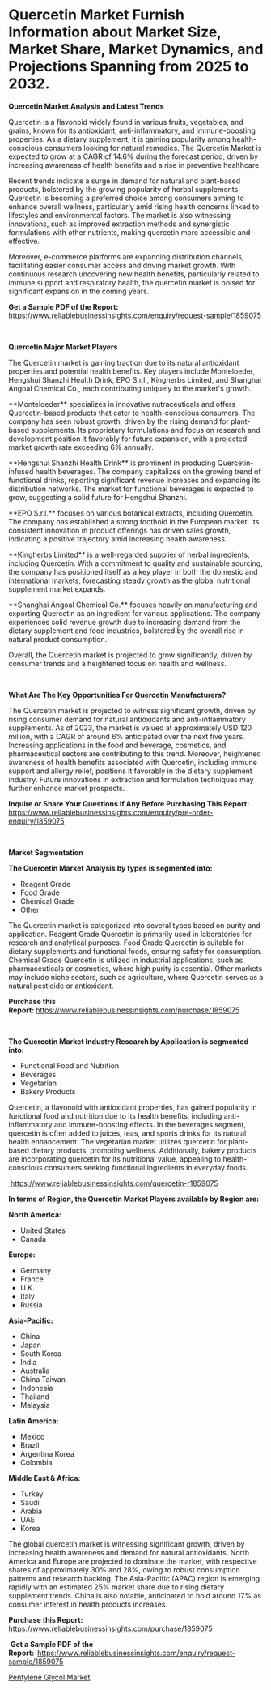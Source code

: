 <p><h1>Quercetin Market Furnish Information about Market Size, Market Share, Market Dynamics, and Projections Spanning from 2025 to 2032.</h1></p><p><strong>Quercetin Market Analysis and Latest Trends</strong></p>
<p><p>Quercetin is a flavonoid widely found in various fruits, vegetables, and grains, known for its antioxidant, anti-inflammatory, and immune-boosting properties. As a dietary supplement, it is gaining popularity among health-conscious consumers looking for natural remedies. The Quercetin Market is expected to grow at a CAGR of 14.6% during the forecast period, driven by increasing awareness of health benefits and a rise in preventive healthcare.</p><p>Recent trends indicate a surge in demand for natural and plant-based products, bolstered by the growing popularity of herbal supplements. Quercetin is becoming a preferred choice among consumers aiming to enhance overall wellness, particularly amid rising health concerns linked to lifestyles and environmental factors. The market is also witnessing innovations, such as improved extraction methods and synergistic formulations with other nutrients, making quercetin more accessible and effective.</p><p>Moreover, e-commerce platforms are expanding distribution channels, facilitating easier consumer access and driving market growth. With continuous research uncovering new health benefits, particularly related to immune support and respiratory health, the quercetin market is poised for significant expansion in the coming years.</p></p>
<p><strong>Get a Sample PDF of the Report:&nbsp;</strong> <a href="https://www.reliablebusinessinsights.com/enquiry/request-sample/1859075?utm_campaign=2820&utm_medium=2&utm_source=Github&utm_content=ia&utm_term=01042025&utm_id=quercetin">https://www.reliablebusinessinsights.com/enquiry/request-sample/1859075</a></p>
<p>&nbsp;</p>
<p><strong>Quercetin Major Market Players</strong></p>
<p><p>The Quercetin market is gaining traction due to its natural antioxidant properties and potential health benefits. Key players include Monteloeder, Hengshui Shanzhi Health Drink, EPO S.r.l., Kingherbs Limited, and Shanghai Angoal Chemical Co., each contributing uniquely to the market's growth.</p><p>**Monteloeder** specializes in innovative nutraceuticals and offers Quercetin-based products that cater to health-conscious consumers. The company has seen robust growth, driven by the rising demand for plant-based supplements. Its proprietary formulations and focus on research and development position it favorably for future expansion, with a projected market growth rate exceeding 6% annually.</p><p>**Hengshui Shanzhi Health Drink** is prominent in producing Quercetin-infused health beverages. The company capitalizes on the growing trend of functional drinks, reporting significant revenue increases and expanding its distribution networks. The market for functional beverages is expected to grow, suggesting a solid future for Hengshui Shanzhi.</p><p>**EPO S.r.l.** focuses on various botanical extracts, including Quercetin. The company has established a strong foothold in the European market. Its consistent innovation in product offerings has driven sales growth, indicating a positive trajectory amid increasing health awareness.</p><p>**Kingherbs Limited** is a well-regarded supplier of herbal ingredients, including Quercetin. With a commitment to quality and sustainable sourcing, the company has positioned itself as a key player in both the domestic and international markets, forecasting steady growth as the global nutritional supplement market expands.</p><p>**Shanghai Angoal Chemical Co.** focuses heavily on manufacturing and exporting Quercetin as an ingredient for various applications. The company experiences solid revenue growth due to increasing demand from the dietary supplement and food industries, bolstered by the overall rise in natural product consumption.</p><p>Overall, the Quercetin market is projected to grow significantly, driven by consumer trends and a heightened focus on health and wellness.</p></p>
<p>&nbsp;</p>
<p><strong>What Are The Key Opportunities For Quercetin Manufacturers?</strong></p>
<p><p>The Quercetin market is projected to witness significant growth, driven by rising consumer demand for natural antioxidants and anti-inflammatory supplements. As of 2023, the market is valued at approximately USD 120 million, with a CAGR of around 6% anticipated over the next five years. Increasing applications in the food and beverage, cosmetics, and pharmaceutical sectors are contributing to this trend. Moreover, heightened awareness of health benefits associated with Quercetin, including immune support and allergy relief, positions it favorably in the dietary supplement industry. Future innovations in extraction and formulation techniques may further enhance market prospects.</p></p>
<p><strong>Inquire or Share Your Questions If Any Before Purchasing This Report:</strong> <a href="https://www.reliablebusinessinsights.com/enquiry/pre-order-enquiry/1859075?utm_campaign=2820&utm_medium=2&utm_source=Github&utm_content=ia&utm_term=01042025&utm_id=quercetin">https://www.reliablebusinessinsights.com/enquiry/pre-order-enquiry/1859075</a></p>
<p>&nbsp;</p>
<p><strong>Market Segmentation</strong></p>
<p><strong>The Quercetin Market Analysis by types is segmented into:</strong></p>
<p><ul><li>Reagent Grade</li><li>Food Grade</li><li>Chemical Grade</li><li>Other</li></ul></p>
<p><p>The Quercetin market is categorized into several types based on purity and application. Reagent Grade Quercetin is primarily used in laboratories for research and analytical purposes. Food Grade Quercetin is suitable for dietary supplements and functional foods, ensuring safety for consumption. Chemical Grade Quercetin is utilized in industrial applications, such as pharmaceuticals or cosmetics, where high purity is essential. Other markets may include niche sectors, such as agriculture, where Quercetin serves as a natural pesticide or antioxidant.</p></p>
<p><strong>Purchase this Report:&nbsp;</strong><a href="https://www.reliablebusinessinsights.com/purchase/1859075?utm_campaign=2820&utm_medium=2&utm_source=Github&utm_content=ia&utm_term=01042025&utm_id=quercetin">https://www.reliablebusinessinsights.com/purchase/1859075</a></p>
<p>&nbsp;</p>
<p><strong>The Quercetin Market Industry Research by Application is segmented into:</strong></p>
<p><ul><li>Functional Food and Nutrition</li><li>Beverages</li><li>Vegetarian</li><li>Bakery Products</li></ul></p>
<p><p>Quercetin, a flavonoid with antioxidant properties, has gained popularity in functional food and nutrition due to its health benefits, including anti-inflammatory and immune-boosting effects. In the beverages segment, quercetin is often added to juices, teas, and sports drinks for its natural health enhancement. The vegetarian market utilizes quercetin for plant-based dietary products, promoting wellness. Additionally, bakery products are incorporating quercetin for its nutritional value, appealing to health-conscious consumers seeking functional ingredients in everyday foods.</p></p>
<p><a href="https://www.reliablebusinessinsights.com/quercetin-r1859075?utm_campaign=2820&utm_medium=2&utm_source=Github&utm_content=ia&utm_term=01042025&utm_id=quercetin">&nbsp;https://www.reliablebusinessinsights.com/quercetin-r1859075</a></p>
<p><strong>In terms of Region, the Quercetin Market Players available by Region are:</strong></p>
<p>
    <p> <strong> North America: </strong>
        <ul>
            <li>United States</li>
            <li>Canada</li>
        </ul>
        </p> 
    <p> <strong> Europe: </strong>
        <ul>
            <li>Germany</li>
            <li>France</li>
            <li>U.K.</li>
            <li>Italy</li>
            <li>Russia</li>
        </ul>
        </p> 
    <p> <strong> Asia-Pacific: </strong>
        <ul>
            <li>China</li>
            <li>Japan</li>
            <li>South Korea</li>
            <li>India</li>
            <li>Australia</li>
            <li>China Taiwan</li>
            <li>Indonesia</li>
            <li>Thailand</li>
            <li>Malaysia</li>
        </ul>
        </p> 
    <p> <strong> Latin America: </strong>
        <ul>
            <li>Mexico</li>
            <li>Brazil</li>
            <li>Argentina Korea</li>
            <li>Colombia</li>
        </ul>
        </p> 
    <p> <strong> Middle East & Africa: </strong>
        <ul>
            <li>Turkey</li>
            <li>Saudi</li>
            <li>Arabia</li>
            <li>UAE</li>
            <li>Korea</li>
        </ul>
    </p>
    </p>
<p><p>The global quercetin market is witnessing significant growth, driven by increasing health awareness and demand for natural antioxidants. North America and Europe are projected to dominate the market, with respective shares of approximately 30% and 28%, owing to robust consumption patterns and research backing. The Asia-Pacific (APAC) region is emerging rapidly with an estimated 25% market share due to rising dietary supplement trends. China is also notable, anticipated to hold around 17% as consumer interest in health products increases.</p></p>
<p><strong>Purchase this Report: </strong><a href="https://www.reliablebusinessinsights.com/purchase/1859075?utm_campaign=2820&utm_medium=2&utm_source=Github&utm_content=ia&utm_term=01042025&utm_id=quercetin">https://www.reliablebusinessinsights.com/purchase/1859075</a></p>
<p>&nbsp;<strong>Get a Sample PDF of the Report:&nbsp;&nbsp;</strong><a href="https://www.reliablebusinessinsights.com/enquiry/request-sample/1859075?utm_campaign=2820&utm_medium=2&utm_source=Github&utm_content=ia&utm_term=01042025&utm_id=quercetin">https://www.reliablebusinessinsights.com/enquiry/request-sample/1859075</a></p>
<p><strong></strong></p>
<p><p><a href="https://github.com/birbamanan03/Market-Research-Report-List-1/blob/main/pentylene-glycol-market.md?utm_campaign=2820&utm_medium=2&utm_source=Github&utm_content=ia&utm_term=01042025&utm_id=quercetin">Pentylene Glycol Market</a></p></p>